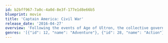 ```yaml
---
id: b2bff967-7a0c-4a0d-8e3f-177e1d8e66b5
blueprint: movie
title: 'Captain America: Civil War'
release_date: '2016-04-27'
overview: 'Following the events of Age of Ultron, the collective governments of the world pass an act designed to regulate all superhuman activity. This polarizes opinion amongst the Avengers, causing two factions to side with Iron Man or Captain America, which causes an epic battle between former allies.'
genres: '[{"id": 12, "name": "Adventure"}, {"id": 28, "name": "Action"}, {"id": 878, "name": "Science Fiction"}]'
---
```

